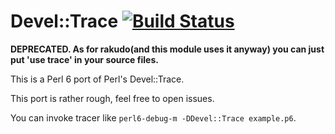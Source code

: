 # Devel::Trace  [![Build Status](https://travis-ci.org/Altai-man/perl6-Devel-Trace.svg?branch=master)](https://travis-ci.org/Altai-man/perl6-Devel-Trace)

**DEPRECATED. As for rakudo(and this module uses it anyway) you can just put 'use trace' in your source files.**

This is a Perl 6 port of Perl's Devel::Trace.

This port is rather rough, feel free to open issues.

You can invoke tracer like `perl6-debug-m -DDevel::Trace example.p6`.
